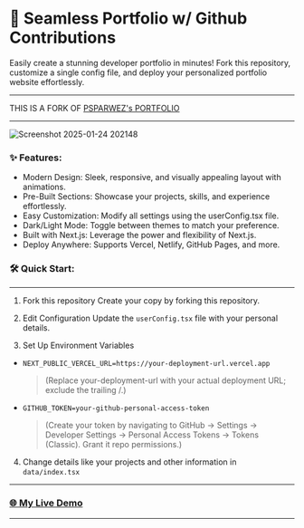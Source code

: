 # 🚀 Seamless Portfolio w/ Github Contributions
Easily create a stunning developer portfolio in minutes! Fork this repository, customize a single config file, and deploy your personalized portfolio website effortlessly.

---
THIS IS A FORK OF [PSPARWEZ's PORTFOLIO](https://github.com/psparwez/portfolio)
___
![Screenshot 2025-01-24 202148](https://github.com/user-attachments/assets/4eb5ad62-2018-4f61-b538-cee284b8f40d)


### ✨ Features:

- Modern Design: Sleek, responsive, and visually appealing layout with animations.
- Pre-Built Sections: Showcase your projects, skills, and experience effortlessly.
- Easy Customization: Modify all settings using the userConfig.tsx file.
- Dark/Light Mode: Toggle between themes to match your preference.
- Built with Next.js: Leverage the power and flexibility of Next.js.
- Deploy Anywhere: Supports Vercel, Netlify, GitHub Pages, and more.

### 🛠️ Quick Start:
---
1. Fork this repository
Create your copy by forking this repository.

2. Edit Configuration
Update the `userConfig.tsx` file with your personal details.

3. Set Up Environment Variables

- `NEXT_PUBLIC_VERCEL_URL=https://your-deployment-url.vercel.app`
  
  >(Replace your-deployment-url with your actual deployment URL; exclude the trailing /.)
- `GITHUB_TOKEN=your-github-personal-access-token`
  
  >(Create your token by navigating to GitHub → Settings → Developer Settings → Personal Access Tokens → Tokens (Classic). Grant it repo permissions.)

4. Change details like your projects and other information in `data/index.tsx`
   
---
### [🌐 My Live Demo](https://adhityanadooli.vercel.app/)
---

